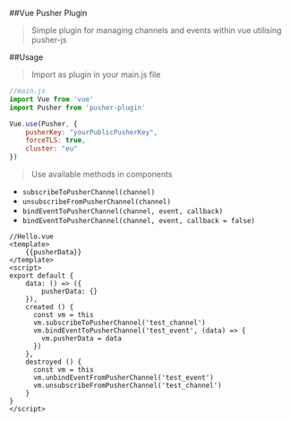 ##Vue Pusher Plugin
>Simple plugin for managing channels and events within vue utilising pusher-js

##Usage
>Import as plugin in your main.js file

```js
//main.js
import Vue from 'vue'
import Pusher from 'pusher-plugin'

Vue.use(Pusher, {
    pusherKey: "yourPublicPusherKey", 
    forceTLS: true, 
    cluster: "eu"
})
```

>Use available methods in components
* ```subscribeToPusherChannel(channel)```
* ```unsubscribeFromPusherChannel(channel)```
* ```bindEventToPusherChannel(channel, event, callback)```
* ```bindEventToPusherChannel(channel, event, callback = false)```

```vue
//Hello.vue
<template>
    {{pusherData}}
</template>
<script>
export default {
    data: () => ({
        pusherData: {}
    }),
    created () {
      const vm = this
      vm.subscribeToPusherChannel('test_channel')
      vm.bindEventToPusherChannel('test_event', (data) => {
        vm.pusherData = data
      })
    },
    destroyed () {
      const vm = this
      vm.unbindEventFromPusherChannel('test_event')
      vm.unsubscribeFromPusherChannel('test_channel')
    }
}
</script>
```
